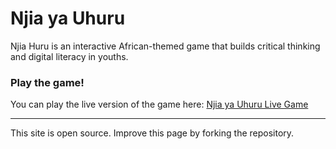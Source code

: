 # Njia ya Uhuru
Njia Huru is an interactive African-themed game that builds critical thinking and digital literacy in youths.

### Play the game!
You can play the live version of the game here: [Njia ya Uhuru Live Game](https://africa-25.github.io/NJIA-YA-UHURU/)

---
This site is open source. Improve this page by forking the repository.
